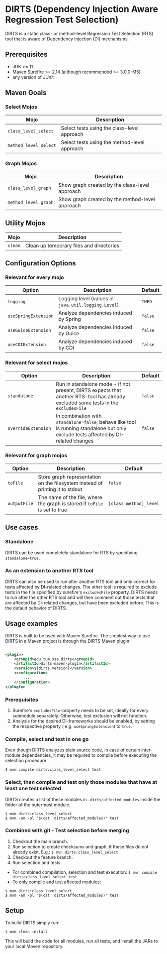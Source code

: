 # DIRTS (Dependency Injection Aware Regression Test Selection)

DIRTS is a static class- or method-level Regression Test Selection (RTS) tool that is aware of
Dependency Injection (DI) mechanisms.

## Prerequisites

- JDK >= 11
- Maven Surefire >= 2.14 (although recommended >= 3.0.0-M5)
- any version of JUnit

## Maven Goals

### Select Mojos

| Mojo                  | Description                                  |
|-----------------------|----------------------------------------------|
| `class_level_select`  | Select tests using the class-level approach  |
| `method_level_select` | Select tests using the method-level approach |

### Graph Mojos

| Mojo                  | Description                                     |
|-----------------------|-------------------------------------------------|
| `class_level_graph`   | Show graph created by the class-level approach  |
| `method_level_graph`  | Show graph created by the method-level approach |

## Utility Mojos

| Mojo    | Description                              |
|---------|------------------------------------------|
| `clean` | Clean up temporary files and directories |

## Configuration Options

### Relevant for every mojo

| Option                | Description                                                                        | Default |
|-----------------------|------------------------------------------------------------------------------------|---------|
| `logging`             | Logging level (values in `java.util.logging.Level`)                                | `INFO`  |
| `useSpringExtension`  | Analyze dependencies induced by Spring                                             | `false` |
| `useGuiceExtension`   | Analyze dependencies induced by Guice                                              | `false` |
| `useCDIExtension`     | Analyze dependencies induced by CDI                                                | `false` |

### Relevant for select mojos

| Option                | Description                                                                                                                          | Default |
|-----------------------|--------------------------------------------------------------------------------------------------------------------------------------|---------|
| `standalone`          | Run in standalone mode - if not present, DIRTS expects that another RTS-tool has already excluded some tests in the `excludesFile`   | `false` |
| `overrideExtension`   | In combination with `standalone=false`, behave like tool is running standalone but only exclude tests affected by DI-related changes | `false` |

### Relevant for graph mojos

| Option                | Description                                                                        | Default |
|-----------------------|------------------------------------------------------------------------------------|---------|
| `toFile`              | Store graph representation on the filesystem instead of printing it to stdout      | `false` |
| `outputFile`          | The name of the file, where the graph is stored if `toFile` is set to true         | `[class\|method]_level` |

## Use cases

### Standalone

DIRTS can be used completely standalone for RTS by specifying `standalone=true`.

### As an extension to another RTS tool

DIRTS can also be used to run after another RTS tool and only correct for tests affected by DI-related changes.
The other tool is required to exclude tests in the file specified by surefire's `excludesFile` property.
DIRTS needs to run after the other RTS tool and will then comment out those tests that are affected by DI-related
changes,
but have been excluded before.
This is the default behavior of DIRTS.

## Usage examples

DIRTS is built to be used with Maven Surefire. The simplest way to use DIRTS in a Maven project is through the DIRTS
Maven plugin:

```xml

<plugin>
    <groupId>edu.tum.sse.dirts</groupId>
    <artifactId>dirts-maven-plugin</artifactId>
    <version>${dirts.version}</version>
    <configuration>
        ...
    </configuration>
</plugin>
```

### Prerequisites

1. Surefire's `excludesFile`-property needs to be set, ideally for every submodule separately. Otherwise, test exclusion
   will not function.
2. Analysis for the desired DI-frameworks should be enabled, by setting the respective property (
   e.g. `useSpringExtension`) to `true`.

### Compile, select and test in one go

Even though DIRTS analyzes plain source code, in case of certain inter-module dependencies, it may be required to
compile before executing the selection procedure.

```shell
$ mvn compile dirts:class_level_select test
```

### Select, then compile and test only those modules that have at least one test selected

DIRTS creates a list of these modules in `.dirts/affected_modules` inside the folder of the outermost module.

```shell
$ mvn dirts:class_level_select
$ mvn -am -pl "$(cat .dirts/affected_modules)" test
```

### Combined with git - Test selection before merging

1. Checkout the main branch.
2. Run selection to create checksums and graph, if these files do not already exist.
   E.g.: ```$ mvn dirts:class_level_select```
3. Checkout the feature branch.
4. Run selection and tests.

- For combined compilation, selection and test execution: ```$ mvn compile dirts:class_level_select test```
- To only compile and test affected modules:

```shell
$ mvn dirts:class_level_select
$ mvn -am -pl "$(cat .dirts/affected_modules)" test
```

## Setup

To build DIRTS simply run:

```shell
$ mvn clean install
```

This will build the code for all modules, run all tests, and install the JARs to your local Maven repository.
